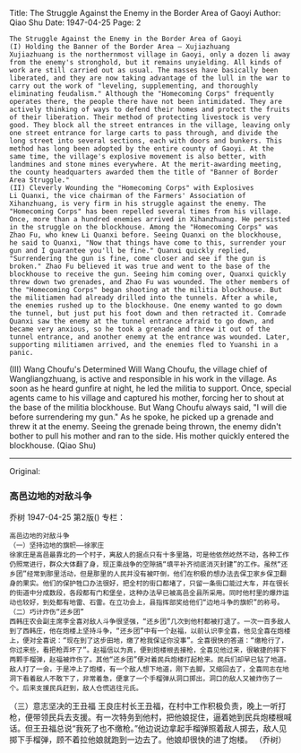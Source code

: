 Title: The Struggle Against the Enemy in the Border Area of Gaoyi
Author: Qiao Shu
Date: 1947-04-25
Page: 2

    The Struggle Against the Enemy in the Border Area of Gaoyi
    (I) Holding the Banner of the Border Area – Xujiazhuang
    Xujiazhuang is the northernmost village in Gaoyi, only a dozen li away from the enemy's stronghold, but it remains unyielding. All kinds of work are still carried out as usual. The masses have basically been liberated, and they are now taking advantage of the lull in the war to carry out the work of "leveling, supplementing, and thoroughly eliminating feudalism." Although the "Homecoming Corps" frequently operates there, the people there have not been intimidated. They are actively thinking of ways to defend their homes and protect the fruits of their liberation. Their method of protecting livestock is very good. They block all the street entrances in the village, leaving only one street entrance for large carts to pass through, and divide the long street into several sections, each with doors and bunkers. This method has long been adopted by the entire county of Gaoyi. At the same time, the village's explosive movement is also better, with landmines and stone mines everywhere. At the merit-awarding meeting, the county headquarters awarded them the title of "Banner of Border Area Struggle."
    (II) Cleverly Wounding the "Homecoming Corps" with Explosives
    Li Quanxi, the vice chairman of the Farmers' Association of Xihanzhuang, is very firm in his struggle against the enemy. The "Homecoming Corps" has been repelled several times from his village. Once, more than a hundred enemies arrived in Xihanzhuang. He persisted in the struggle on the blockhouse. Among the "Homecoming Corps" was Zhao Fu, who knew Li Quanxi before. Seeing Quanxi on the blockhouse, he said to Quanxi, "Now that things have come to this, surrender your gun and I guarantee you'll be fine." Quanxi quickly replied, "Surrendering the gun is fine, come closer and see if the gun is broken." Zhao Fu believed it was true and went to the base of the blockhouse to receive the gun. Seeing him coming over, Quanxi quickly threw down two grenades, and Zhao Fu was wounded. The other members of the "Homecoming Corps" began shooting at the militia blockhouse. But the militiamen had already drilled into the tunnels. After a while, the enemies rushed up to the blockhouse. One enemy wanted to go down the tunnel, but just put his foot down and then retracted it. Comrade Quanxi saw the enemy at the tunnel entrance afraid to go down, and became very anxious, so he took a grenade and threw it out of the tunnel entrance, and another enemy at the entrance was wounded. Later, supporting militiamen arrived, and the enemies fled to Yuanshi in a panic.
   (III) Wang Choufu's Determined Will
    Wang Choufu, the village chief of Wangliangzhuang, is active and responsible in his work in the village. As soon as he heard gunfire at night, he led the militia to support. Once, special agents came to his village and captured his mother, forcing her to shout at the base of the militia blockhouse. But Wang Choufu always said, "I will die before surrendering my gun." As he spoke, he picked up a grenade and threw it at the enemy. Seeing the grenade being thrown, the enemy didn't bother to pull his mother and ran to the side. His mother quickly entered the blockhouse.
                  (Qiao Shu)



<hr /> 

Original: 


### 高邑边地的对敌斗争
乔树
1947-04-25
第2版()
专栏：

    高邑边地的对敌斗争
    （一）坚持边地的旗帜——徐家庄
    徐家庄是高邑最靠北的一个村子，离敌人的据点只有十多里路，可是他依然屹然不动，各种工作仍照常进行，群众大体翻了身，现正乘战争的空隙搞“填平补齐彻底消灭封建”的工作。虽然“还乡团”经常到那里活动，但是那里的人民并没有被吓倒，他们在积极的想办法去保卫家乡保卫翻身的果实。他们的保护牲口办法很好，把全村的街口都堵了，只留一条街口能过大车，并在很长的街道中分成数段，各段都有门和堡垒，这种办法早已被高邑全县所采用。同时他村里的爆炸运动也较好，到处都有地雷、石雷。在立功会上，县指挥部奖给他们“边地斗争的旗帜”的称号。
    （二）巧计炸伤“还乡团”
    西韩庄农会副主席李全喜对敌人斗争很坚强，“还乡团”几次到他村都被打退了。一次一百多敌人到了西韩庄，他在炮楼上坚持斗争，“还乡团”中有一个赵福，以前认识李全喜，他见全喜在炮楼上，便对全喜说：“现在到了这步田地，缴了枪我保证你没事”。全喜很快的答道：“缴枪行了，你过来些，看把枪弄坏了”。赵福信以为真，便到炮楼根去接枪，全喜见他过来，很敏捷的摔下两颗手榴弹，赵福被炸伤了。其他“还乡团”便对着民兵炮楼打起枪来。民兵们却早已钻了地道。敌人打了一会，于是冲上了炮楼，有一个敌人想下地道，刚下去脚，又缩回去了，全喜同志在地洞下看着敌人不敢下了，非常着急，便拿了一个手榴弹从洞口掷出，洞口的敌人又被炸伤了一个。后来支援民兵赶到，敌人仓慌逃往元氏。
   （三）意志坚决的王丑福
    王良庄村长王丑福，在村中工作积极负责，晚上一听打枪，便带领民兵去支援。有一次特务到他村，把他娘捉住，逼着她到民兵炮楼根喊话。但王丑福总说“我死了也不缴枪。”他边说边拿起手榴弹照着敌人掷去，敌人见掷下手榴弹，顾不着拉他娘就跑到一边去了。他娘却很快的进了炮楼。
                  （乔树）
